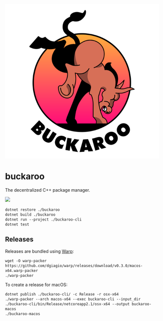 <p align="center">
  
![Alt text](www/logo-medium.png?raw=true "Buckaroo")

</p>

# buckaroo

The decentralized C++ package manager.

[![](https://img.shields.io/travis/LoopPerfect/buckaroo/buckaroo-redux.svg)](https://travis-ci.org/LoopPerfect/buckaroo)

```bash=
dotnet restore ./buckaroo
dotnet build ./buckaroo
dotnet run --project ./buckaroo-cli
dotnet test
```

## Releases

Releases are bundled using [Warp](https://github.com/dgiagio/warp):

```bash=
wget -O warp-packer https://github.com/dgiagio/warp/releases/download/v0.3.0/macos-x64.warp-packer
./warp-packer
```

To create a release for macOS:

```bash=
dotnet publish ./buckaroo-cli/ -c Release -r osx-x64
./warp-packer --arch macos-x64 --exec buckaroo-cli --input_dir ./buckaroo-cli/bin/Release/netcoreapp2.1/osx-x64 --output buckaroo-macos
./buckaroo-macos
```
